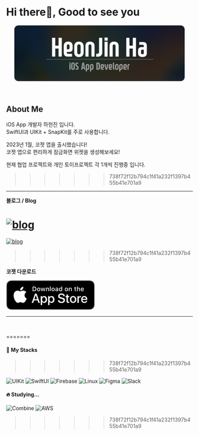 
# Hi there👋, Good to see you

<p align=center >
<img src="assets/NameTag.png" height=150>
</p>

<br>

## About Me

iOS App 개발자 하헌진 입니다.   
SwiftUI과 UIKit + SnapKit를 주로 사용합니다.

2023년 1월, 코젯 앱을 출시했습니다!   
코젯 앱으로 편리하게 잠금화면 위젯을 생성해보세요!   

현재 협업 프로젝트와 개인 토이프로젝트 각 1개씩 진행중 입니다.   
>>>>>>> 738f72f12b794c1f41a232f1397b455b41e701a9

---
**블로그 / Blog**   

[![blog](https://img.shields.io/badge/notion-white?style=for-the-badge&logo=notion&logoColor=black)](https://www.heon.dev)
=======
[![blog](https://img.shields.io/badge/heon.dev-white?style=for-the-badge&logo=tistory&logoColor=black)](https://www.heon.dev)
>>>>>>> 738f72f12b794c1f41a232f1397b455b41e701a9

**코젯 다운로드**   

[![AppStoreToKoget](assets/downloadToAppstore.svg)](https://apple.co/3SZORzd)

---
  
  <br>
  
=======
#### 🚀 My Stacks
>>>>>>> 738f72f12b794c1f41a232f1397b455b41e701a9

![UIKit](https://img.shields.io/badge/UIKit-ffd02f?style=for-the-badge&logo=Swift&logoColor=white)
![SwiftUI](https://img.shields.io/badge/SwiftUI-0e48d0?style=for-the-badge&logo=Swift&logoColor=white)
![Firebase](https://img.shields.io/badge/Firebase-white?style=for-the-badge&logo=firebase&logoColor=FFCA28)
![Linux](https://img.shields.io/badge/linux-000000?style=for-the-badge&logo=linux&logoColor=white)
![Figma](https://img.shields.io/badge/figma-black?style=for-the-badge&logo=figma&logoColor=f24d1d)
![Slack](https://img.shields.io/badge/slack-white?style=for-the-badge&logo=slack&logoColor=611f69)

#### 🔥 Studying...
![Combine](https://img.shields.io/badge/Combine-B7178C?style=for-the-badge&logo=Swift&logoColor=white)
![AWS](https://img.shields.io/badge/aws-white?style=for-the-badge&logo=amazon-aws&logoColor=ff9900)
>>>>>>> 738f72f12b794c1f41a232f1397b455b41e701a9
  

